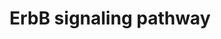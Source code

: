 ---
annotations:
- id: PW:0000170
  parent: signaling pathway
  type: Pathway Ontology
  value: epidermal growth factor/neuregulin signaling pathway
- id: DOID:162
  parent: disease of cellular proliferation
  type: Disease Ontology
  value: cancer
- id: DOID:2377
  parent: central nervous system disease
  type: Disease Ontology
  value: multiple sclerosis
- id: DOID:10652
  parent: central nervous system disease
  type: Disease Ontology
  value: Alzheimer's disease
authors:
- MaintBot
- Christine Chichester
- Mkutmon
- Fehrhart
- L Dupuis
- Marvin M2
- Egonw
citedin:
- link: PMC3650681
  title: Microarray analyses reveal novel targets of exercise-induced stress resistance
    in the dorsal raphe nucleus (2013)
communities: []
description: The ErbB protein family or epidermal growth factor receptor (EGFR) family
  is a family of four structurally related receptor tyrosine kinases. Insufficient
  ErbB signaling in humans is associated with the development of neurodegenerative
  diseases, such as multiple sclerosis and Alzheimer's Disease. In mice loss of signaling
  by any member of the ErbB family results in embryonic lethality with defects in
  organs including the lungs, skin, heart and brain. Excessive ErbB signaling is associated
  with the development of a wide variety of types of solid tumor. ErbB-1 and ErbB-2
  are found in many human cancers and their excessive signaling may be critical factors
  in the development and malignancy of these tumors.  The ErbB protein family consists
  of 4 members  * ErbB-1, also named epidermal growth factor receptor (EGFR) * ErbB-2,
  also named HER2 in humans and neu in rodents * ErbB-3, also named HER3 and * ErbB-4,
  also named HER4  The four members of the ErbB protein family are capable of forming
  homodimers, heterodimers, and possibly higher order oligomers upon activation by
  a subset of potential growth factor ligands.
last-edited: 2025-08-11
ndex: null
organisms:
- Rattus norvegicus
redirect_from:
- /index.php/Pathway:WP1299
- /instance/WP1299
- /instance/WP1299_r140282
revision: r140282
schema-jsonld:
- '@context': https://schema.org/
  '@id': https://wikipathways.github.io/pathways/WP1299.html
  '@type': Dataset
  creator:
    '@type': Organization
    name: WikiPathways
  description: The ErbB protein family or epidermal growth factor receptor (EGFR)
    family is a family of four structurally related receptor tyrosine kinases. Insufficient
    ErbB signaling in humans is associated with the development of neurodegenerative
    diseases, such as multiple sclerosis and Alzheimer's Disease. In mice loss of
    signaling by any member of the ErbB family results in embryonic lethality with
    defects in organs including the lungs, skin, heart and brain. Excessive ErbB signaling
    is associated with the development of a wide variety of types of solid tumor.
    ErbB-1 and ErbB-2 are found in many human cancers and their excessive signaling
    may be critical factors in the development and malignancy of these tumors.  The
    ErbB protein family consists of 4 members  * ErbB-1, also named epidermal growth
    factor receptor (EGFR) * ErbB-2, also named HER2 in humans and neu in rodents
    * ErbB-3, also named HER3 and * ErbB-4, also named HER4  The four members of the
    ErbB protein family are capable of forming homodimers, heterodimers, and possibly
    higher order oligomers upon activation by a subset of potential growth factor
    ligands.
  keywords:
  - AREG
  - Abl1
  - Akt3
  - Araf
  - Bad
  - Btc
  - Camk2a
  - Cblc
  - Cdkn1a
  - Cdkn1b
  - Crk
  - Egf
  - Egfr
  - Eif4ebp1
  - Elk1
  - Erbb2
  - Erbb3
  - Erbb4
  - Ereg
  - Gab1
  - Grb2
  - Gsk3b
  - Hbegf
  - Hras
  - Jun
  - Map2k1
  - Map2k7
  - Mapk1
  - Mapk8
  - Mtor
  - Myc
  - Nck1
  - Nrg1
  - Nrg2
  - Nrg3
  - Nrg4
  - Pak4
  - Pik3r5
  - Plcg1
  - Prkca
  - Ptk2
  - Rps6kb1
  - Shc2
  - Sos1
  - Src
  - Stat5a
  - Tgfa
  license: CC0
  name: ErbB signaling pathway
seo: CreativeWork
title: ErbB signaling pathway
wpid: WP1299
---